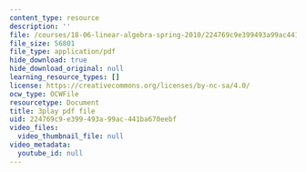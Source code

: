 ```yaml
---
content_type: resource
description: ''
file: /courses/18-06-linear-algebra-spring-2010/224769c9e399493a99ac441ba670eebf_9Q1q7s1jTzU.pdf
file_size: 56801
file_type: application/pdf
hide_download: true
hide_download_original: null
learning_resource_types: []
license: https://creativecommons.org/licenses/by-nc-sa/4.0/
ocw_type: OCWFile
resourcetype: Document
title: 3play pdf file
uid: 224769c9-e399-493a-99ac-441ba670eebf
video_files:
  video_thumbnail_file: null
video_metadata:
  youtube_id: null
---
```


